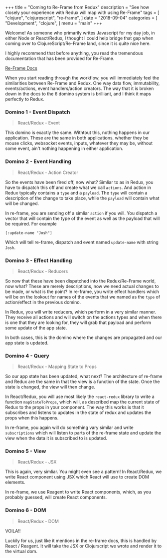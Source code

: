+++
title = "Coming to Re-Frame from Redux"
description = "See how closely your experience with Redux will map with using Re-Frame"
tags = [
    "clojure",
    "clojurescript",
    "re-frame",
]
date = "2018-09-04"
categories = [
    "Development",
    "clojure",
]
menu = "main"
+++

Welcome! As someone who primarily writes Javascript for my day job, in either Node or React/Redux, I thought I could help bridge that gap when coming over to ClojureScript/Re-Frame land, since it is quite nice here.

I highly recommend that before anything, you read the tremendous documentation that has been provided for Re-Frame.

[Re-Frame Docs](https://github.com/Day8/re-frame/blob/master/README.md)

When you start reading through the workflow, you will immediately feel the similarities between Re-Frame and Redux. One way data flow, immutability, events/actions, event handlers/action creators. The way that it is broken down in the docs to the 6 domino system is brilliant, and I think it maps perfectly to Redux.

### Domino 1 - Event Dispatch

> React/Redux - Event

This domino is exactly the same. Withtout this, nothing happens in our application. These are the same in both applications, whether they be mouse clicks, websocket events, inputs, whatever they may be, without some event, ain't nothing happening in either application.

### Domino 2 - Event Handling

> React/Redux - Action Creator

So the events have been fired off, now what? Simliar to as in Redux, you have to dispatch this off and create what we call `actions`. And action in Redux typically contains a `type` and a `payload`. The `type` will contain a description of the change to take place, while the `payload` will contain what will be changed.

In re-frame, you are sending off a simliar `action` if you will. You dispatch a vector that will contain the type of the event as well as the payload that will be required. For example

```
[:update-name "Josh"]
```

Which will tell re-frame, dispatch and event named `update-name` with string `Josh`.

### Domino 3 - Effect Handling

> React/Redux - Reducers

So now that these have been dispatched into the Redux/Re-Frame world, now what? These are merely descriptions, now we need actual changes to be made, or what is the point? In re-frame, you write effect handlers which will be on the lookout for names of the events that we named as the `type` of action/effect in the previous domino.

In Redux, you will write reducers, which perform in a very similar manner. They receive all actions and will switch on the actions types and when there is one that they are looking for, they will grab that payload and perform some update of the app state.

In both cases, this is the domino where the changes are propagated and our app state is updated.

### Domino 4 - Query

> React/Redux - Mapping State to Props

So our app state has been updated, what next? The architecture of re-frame and Redux are the same in that the view is a function of the state. Once the state is changed, the view will then change.

In React/Redux, you will use most likely the `react-redux` library to write a function `mapStateToProps`, which will, as described map the current state of Redux to the props in your component. The way this works is that it subscribes and listens to updates in the state of redux and updates the props when this happens.

In re-frame, you again will do something vary similar and write `subscriptions` which will listen to parts of the re-frame state and update the view when the data it is subscribed to is updated.

### Domino 5 - View

> React/Redux - JSX

This is again, very simliar. You might even see a pattern! In React/Redux, we write React component using JSX which React will use to create DOM elements.

In re-frame, we use Reagent to write React components, which, as you probably guessed, will create React components.

### Domino 6 - DOM

> React/Redux - DOM

VOILA!!

Luckily for us, just like it mentions in the re-frame docs, this is handled by React / Reagent. It will take the JSX or Clojurscript we wrote and render it to the virtual dom.
